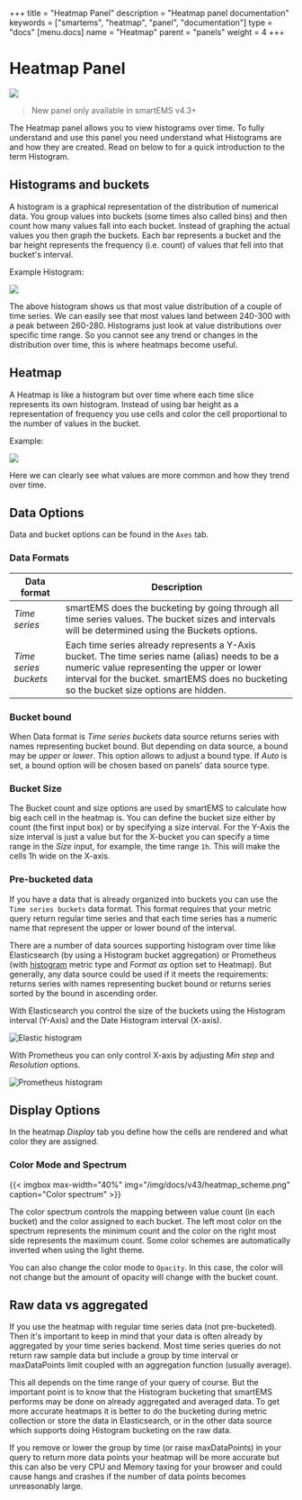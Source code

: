+++
title = "Heatmap Panel"
description = "Heatmap panel documentation"
keywords = ["smartems", "heatmap", "panel", "documentation"]
type = "docs"
[menu.docs]
name = "Heatmap"
parent = "panels"
weight = 4
+++

# Heatmap Panel

![](/img/docs/v43/heatmap_panel_cover.jpg)

> New panel only available in smartEMS v4.3+

The Heatmap panel allows you to view histograms over time. To fully understand and use this panel you need
understand what Histograms are and how they are created. Read on below to for a quick introduction to the
term Histogram.

## Histograms and buckets

A histogram is a graphical representation of the distribution of numerical data. You group values into buckets
(some times also called bins) and then count how many values fall into each bucket. Instead
of graphing the actual values you then graph the buckets. Each bar represents a bucket
and the bar height represents the frequency (i.e. count) of values that fell into that bucket's interval.

Example Histogram:

![](/img/docs/v43/heatmap_histogram.png)

The above histogram shows us that most value distribution of a couple of time series. We can easily see that
most values land between 240-300 with a peak between 260-280. Histograms just look at value distributions
over specific time range. So you cannot see any trend or changes in the distribution over time,
this is where heatmaps become useful.

## Heatmap

A Heatmap is like a histogram but over time where each time slice represents its own
histogram. Instead of using bar height as a representation of frequency you use cells and color
the cell proportional to the number of values in the bucket.

Example:

![](/img/docs/v43/heatmap_histogram_over_time.png)

Here we can clearly see what values are more common and how they trend over time.

## Data Options

Data and bucket options can be found in the `Axes` tab.

### Data Formats

Data format | Description
------------ | -------------
*Time series* | smartEMS does the bucketing by going through all time series values. The bucket sizes and intervals will be determined using the Buckets options.
*Time series buckets* | Each time series already represents a Y-Axis bucket. The time series name (alias) needs to be a numeric value representing the upper or lower interval for the bucket. smartEMS does no bucketing so the bucket size options are hidden.

### Bucket bound

When Data format is *Time series buckets* data source returns series with names representing bucket bound. But depending
on data source, a bound may be *upper* or *lower*. This option allows to adjust a bound type. If *Auto* is set, a bound
option will be chosen based on panels' data source type.

### Bucket Size

The Bucket count and size options are used by smartEMS to calculate how big each cell in the heatmap is. You can
define the bucket size either by count (the first input box) or by specifying a size interval. For the Y-Axis
the size interval is just a value but for the X-bucket you can specify a time range in the *Size* input, for example,
the time range `1h`. This will make the cells 1h wide on the X-axis.

### Pre-bucketed data

If you have a data that is already organized into buckets you can use the `Time series buckets` data format. This format
requires that your metric query return regular time series and that each time series has a numeric name that represent
the upper or lower bound of the interval.

There are a number of data sources supporting histogram over time like Elasticsearch (by using a Histogram bucket
aggregation) or Prometheus (with [histogram](https://prometheus.io/docs/concepts/metric_types/#histogram) metric type
and *Format as* option set to Heatmap). But generally, any data source could be used if it meets the requirements:
returns series with names representing bucket bound or returns series sorted by the bound in ascending order.

With Elasticsearch you control the size of the buckets using the Histogram interval (Y-Axis) and the Date Histogram interval (X-axis).

![Elastic histogram](/img/docs/v43/elastic_histogram.png)

With Prometheus you can only control X-axis by adjusting *Min step* and *Resolution* options.

![Prometheus histogram](/img/docs/v51/prometheus_histogram.png)

## Display Options

In the heatmap *Display* tab you define how the cells are rendered and what color they are assigned.

### Color Mode and Spectrum

{{< imgbox max-width="40%" img="/img/docs/v43/heatmap_scheme.png" caption="Color spectrum" >}}

The color spectrum controls the mapping between value count (in each bucket) and the color assigned to each bucket.
The left most color on the spectrum represents the minimum count and the color on the right most side represents the
maximum count. Some color schemes are automatically inverted when using the light theme.

You can also change the color mode to `Opacity`. In this case, the color will not change but the amount of opacity will
change with the bucket count.

## Raw data vs aggregated

If you use the heatmap with regular time series data (not pre-bucketed). Then it's important to keep in mind that your data
is often already by aggregated by your time series backend. Most time series queries do not return raw sample data
but include a group by time interval or maxDataPoints limit coupled with an aggregation function (usually average).

This all depends on the time range of your query of course. But the important point is to know that the Histogram bucketing
that smartEMS performs may be done on already aggregated and averaged data. To get more accurate heatmaps it is better
to do the bucketing during metric collection or store the data in Elasticsearch, or in the other data source which
supports doing Histogram bucketing on the raw data.

If you remove or lower the group by time (or raise maxDataPoints) in your query to return more data points your heatmap will be
more accurate but this can also be very CPU and Memory taxing for your browser and could cause hangs and crashes if the number of
data points becomes unreasonably large.
